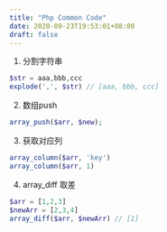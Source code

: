 ```yaml
---
title: "Php Common Code"
date: 2020-09-23T19:53:01+08:00
draft: false
---
```


1. 分割字符串

```php
$str = aaa,bbb,ccc
explode(',', $str) // [aaa, bbb, ccc]
```

2. 数组push

```php
array_push($arr, $new);
```

3. 获取对应列
```php
array_column($arr, 'key')
array_column($arr, 1)
```

4. array_diff 取差

```php
$arr = [1,2,3]
$newArr = [2,3,4]
array_diff($arr, $newArr) // [1]
```
